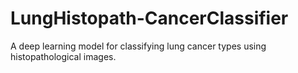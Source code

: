 # LungHistopath-CancerClassifier
A deep learning model for classifying lung cancer types using histopathological images.

